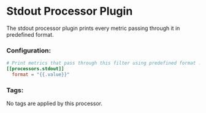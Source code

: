 # Stdout Processor Plugin

The stdout processor plugin prints every metric passing through it in predefined format.

### Configuration:

```toml
# Print metrics that pass through this filter using predefined format .
[[processors.stdout]]
  format = "{{.value}}"
```

### Tags:

No tags are applied by this processor.
